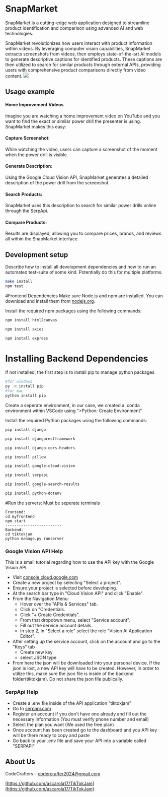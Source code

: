 # SnapMarket
SnapMarket is a cutting-edge web application designed to streamline product identification and comparison using advanced AI and web technologies.

SnapMarket revolutionizes how users interact with product information within videos. By leveraging computer vision capabilities, SnapMarket extracts screenshots from videos, then employs state-of-the-art AI models to generate descriptive captions for identified products. These captions are then utilized to search for similar products through external APIs, providing users with comprehensive product comparisons directly from video content.
![](header.png)


## Usage example

#### Home Improvement Videos
Imagine you are watching a home improvement video on YouTube and you want to find the exact or similar power drill the presenter is using. SnapMarket makes this easy:

#### Capture Screenshot:
While watching the video, users can capture a screenshot of the moment when the power drill is visible.
#### Generate Description:
Using the Google Cloud Vision API, SnapMarket generates a detailed description of the power drill from the screenshot.
#### Search Products:
SnapMarket uses this description to search for similar power drills online through the SerpApi.
#### Compare Products:
Results are displayed, allowing you to compare prices, brands, and reviews all within the SnapMarket interface.

## Development setup

Describe how to install all development dependencies and how to run an automated test-suite of some kind. Potentially do this for multiple platforms.

```sh
make install
npm test
```

#Frontend Dependencies
Make sure Node.js and npm are installed. You can download and install them from [nodejs.org](https://nodejs.org/).

Install the required npm packages using the following commands:

```bash
npm install html2canvas

npm install axios

npm install express

```
# Installing Backend Dependencies

If not installed, the first step is to install pip to manage python packages

```sh
#for windows
py -m install pip
#for mac
python install pip

```

Create a seperate environment, in our case, we created a .conda environment within VSCode using ">Python: Create Environment"

Install the required Python packages using the following commands:

```sh
pip install django

pip install djangorestframework

pip install django-cors-headers

pip install pillow

pip install google-cloud-vision

pip install serpapi

pip install google-search-results

pip install python-dotenv

```
#Run the servers:
Must be seperate terminals
```
Frontend:
cd myfrontend
npm start
-------------------------
Backend:
cd tiktokjam
python manage.py runserver
```
### Google Vision API Help
This is a small tutorial regarding how to use the API key with the Google Vision API.
* Visit [console.cloud.google.com](https://console.cloud.google.com/welcome/ )
* Create a new project by selecting "Select a project".
* Ensure your project is selected before developing.
* At the search bar type in "Cloud Vision API" and click "Enable".
* From the Navigation Menu:
  * Hover over the "APIs & Services" tab.
  * Click on "Credentials.
  * Click "+ Create Credentials".
  * From that dropdown menu, select "Service account".
  * Fill out the service account details.
  * In step 2, in "Select a role" select the role "Vision AI Application Editor".
* After setting up the service account, click on the account and go to the "Keys" tab
  * Create new key
  * select JSON type
* From here the json will be downloaded into your personal device. If the json is lost, a new API key will have to be created.  However, in order to utilize this, make sure the json file is inside of the backend folder(tiktokjam). Do not share the json file publically.

### SerpApi Help
* Create a .env file inside of the API application "tiktokjam"
* Go to [serpapi.com](https://serpapi.com/)
* Register an account if you don't have one already and fill out the necessary information (You must verify phone number and email)
* Select the plan you want (We used the free plan)
* Once account has been created go to the dashboard and you API key will be there ready to copy and paste
* Go back to your .env file and save your API into a variable called "SERPAPI"

## About Us

CodeCrafters – codercrafter2024@gmail.com

[https://github.com/ascarola17/TikTokJam](https://github.com/ascarola17/TikTokJam)



<!-- Markdown link & img dfn's -->
[npm-image]: https://img.shields.io/npm/v/datadog-metrics.svg?style=flat-square
[npm-url]: https://npmjs.org/package/datadog-metrics
[npm-downloads]: https://img.shields.io/npm/dm/datadog-metrics.svg?style=flat-square
[travis-image]: https://img.shields.io/travis/dbader/node-datadog-metrics/master.svg?style=flat-square
[travis-url]: https://travis-ci.org/dbader/node-datadog-metrics
[wiki]: https://github.com/yourname/yourproject/wiki
